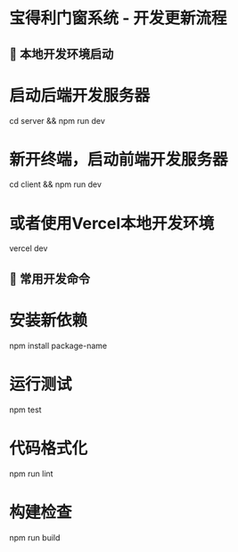 # 宝得利门窗系统 - 开发更新流程

## 🚀 本地开发环境启动
# 启动后端开发服务器
cd server && npm run dev

# 新开终端，启动前端开发服务器  
cd client && npm run dev

# 或者使用Vercel本地开发环境
vercel dev

## 📝 常用开发命令
# 安装新依赖
npm install package-name

# 运行测试
npm test

# 代码格式化
npm run lint

# 构建检查
npm run build
